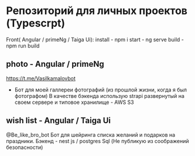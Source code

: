 # Репозиторий для личных проектов (Typescrpt)
Front( Angular / primeNg / Taiga Ui):
install - npm i
start - ng serve
build - npm run build

## photo - Angular / primeNg
https://t.me/Vasilkamalovbot
- Бот для моей галлереи фотографий (из прошлой жизни, когда я был фотографом)
В качестве бэкенда использую strapi развернутый на своем сервере и типовое хранилище - AWS S3

## wish list - Angular / Taiga Ui
@Be_like_bro_bot
Бот для шейринга списка желаний и подарков на праздники.
Бэкенд - nest js / postgres Sql (Не публикую из соображений безопасности)
 